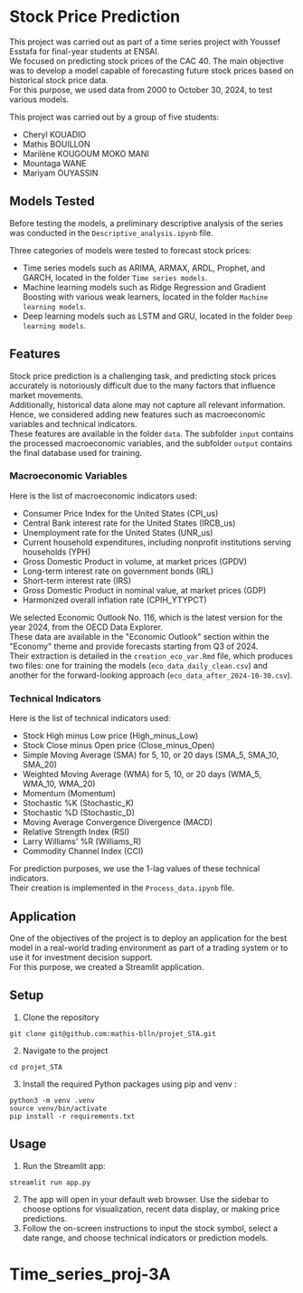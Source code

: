 # Stock Price Prediction

This project was carried out as part of a time series project with Youssef Esstafa for final-year students at ENSAI.  
We focused on predicting stock prices of the CAC 40. The main objective was to develop a model capable of forecasting future stock prices based on historical stock price data.  
For this purpose, we used data from 2000 to October 30, 2024, to test various models.

This project was carried out by a group of five students:
- Cheryl KOUADIO  
- Mathis BOUILLON  
- Marilène KOUGOUM MOKO MANI  
- Mountaga WANE  
- Mariyam OUYASSIN  

## Models Tested

Before testing the models, a preliminary descriptive analysis of the series was conducted in the `Descriptive_analysis.ipynb` file.  

Three categories of models were tested to forecast stock prices:  
- Time series models such as ARIMA, ARMAX, ARDL, Prophet, and GARCH, located in the folder `Time series models`.  
- Machine learning models such as Ridge Regression and Gradient Boosting with various weak learners, located in the folder `Machine learning models`.  
- Deep learning models such as LSTM and GRU, located in the folder `Deep learning models`.  

## Features

Stock price prediction is a challenging task, and predicting stock prices accurately is notoriously difficult due to the many factors that influence market movements.  
Additionally, historical data alone may not capture all relevant information. Hence, we considered adding new features such as macroeconomic variables and technical indicators.  
These features are available in the folder `data`. The subfolder `input` contains the processed macroeconomic variables, and the subfolder `output` contains the final database used for training.

### Macroeconomic Variables

Here is the list of macroeconomic indicators used:

- Consumer Price Index for the United States (CPI_us)
- Central Bank interest rate for the United States (IRCB_us)
- Unemployment rate for the United States (UNR_us)
- Current household expenditures, including nonprofit institutions serving households (YPH)
- Gross Domestic Product in volume, at market prices (GPDV)
- Long-term interest rate on government bonds (IRL)
- Short-term interest rate (IRS)
- Gross Domestic Product in nominal value, at market prices (GDP)
- Harmonized overall inflation rate (CPIH_YTYPCT)

We selected Economic Outlook No. 116, which is the latest version for the year 2024, from the OECD Data Explorer.  
These data are available in the "Economic Outlook" section within the "Economy" theme and provide forecasts starting from Q3 of 2024.  
Their extraction is detailed in the `creation_eco_var.Rmd` file, which produces two files: one for training the models (`eco_data_daily_clean.csv`) and another for the forward-looking approach (`eco_data_after_2024-10-30.csv`).

### Technical Indicators

Here is the list of technical indicators used:

- Stock High minus Low price (High_minus_Low)  
- Stock Close minus Open price (Close_minus_Open)  
- Simple Moving Average (SMA) for 5, 10, or 20 days (SMA_5, SMA_10, SMA_20)  
- Weighted Moving Average (WMA) for 5, 10, or 20 days (WMA_5, WMA_10, WMA_20)  
- Momentum (Momentum)  
- Stochastic %K (Stochastic_K)  
- Stochastic %D (Stochastic_D)  
- Moving Average Convergence Divergence (MACD)  
- Relative Strength Index (RSI)  
- Larry Williams' %R (Williams_R)  
- Commodity Channel Index (CCI)

For prediction purposes, we use the 1-lag values of these technical indicators.  
Their creation is implemented in the `Process_data.ipynb` file.

## Application

One of the objectives of the project is to deploy an application for the best model in a real-world trading environment as part of a trading system or to use it for investment decision support.  
For this purpose, we created a Streamlit application.

## Setup

1. Clone the repository
```{bash}
git clone git@github.com:mathis-blln/projet_STA.git
```
2. Navigate to the project
```{bash}
cd projet_STA
```
3. Install the required Python packages using pip and venv :
```{bash}
python3 -m venv .venv
source venv/bin/activate
pip install -r requirements.txt
```

## Usage

1. Run the Streamlit app:
```{bash}
streamlit run app.py
```
2. The app will open in your default web browser. Use the sidebar to choose options for visualization, recent data display, or making price predictions.
3. Follow the on-screen instructions to input the stock symbol, select a date range, and choose technical indicators or prediction models.


# Time_series_proj-3A
